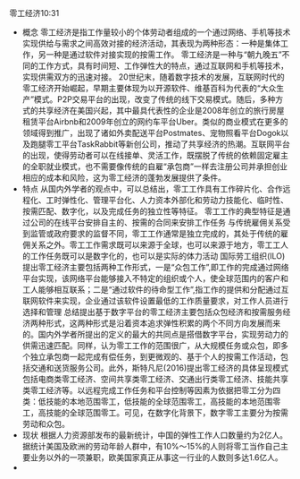 
零工经济10:31
- 概念
零工经济是指工作量较小的个体劳动者组成的一个通过网络、手机等技术实现供给与需求之间高效对接的经济活动，其表现为两种形态：一种是集体工作，另一种是通过软件对接实现的按需工作。
零工经济是一种与“朝九晚五”不同的工作方式，具有时间短、工作弹性大的特点，通过互联网和手机等技术，实现供需双方的迅速对接。
20世纪末，随着数字技术的发展，互联网时代的零工经济开始崛起，早期主要体现为以开源软件、维基百科为代表的“大众生产”模式。P2P交易平台的出现，改变了传统的线下交易模式。随后，多种方式的共享经济在美国兴起，其中最具代表性的企业是2008年创立的旅行房屋租赁平台Airbnb和2009年创立的网约车平台Uber。类似的商业模式在更多的领域得到推广，出现了诸如外卖配送平台Postmates、宠物照看平台Dogok以及跑腿零工平台TaskRabbit等新创公司，推动了共享经济的热潮。互联网平台的出现，使得劳动者可以在线接单、灵活工作，既摆脱了传统的依赖固定雇主的全职就业模式，也不需要像传统的自雇“承包商”一样去注册公司并承担创业相应的成本和风险，这为零工经济的蓬勃发展提供了条件。
- 特点
从国内外学者的观点中，可以总结出，零工工作具有工作碎片化、合作远程化、工时弹性化、管理平台化、人力资本外部化和劳动力技能化、临时性、按需匹配、数字化，以及完成任务的独立性等特征。
零工工作的典型特征是通过公司的在线平台安排自主的、按需的合同来安排工作任务
与传统雇佣关系受到监管或政府要求的监督不同，零工工作通常是独立完成的，其处于传统的雇佣关系之外。零工工作需求既可以来源于全球，也可以来源于地方，零工工人的工作任务既可以是数字化的，也可以是实际的体力活动
国际劳工组织(ILO)提出零工经济主要包括两种工作形式，一是“众包工作”,即工作的完成通过网络平台实现，该网络平台能够接入不特定的组织或个人，使全球范围内的客户和工人能够相互联系；二是“通过软件的待命型工作”,指工作的提供和分配通过互联网软件来实现，企业通过该软件设置最低的工作质量要求，对工作人员进行选择和管理
总结提出基于数字平台的零工经济主要包括众包经济和按需服务经济两种形式，这两种形式是沿着资本追求弹性积累的两个不同方向发展而来的。国内外学者所提出的定义的最大的共同点是搭借数字平台，实现劳动力的供需迅速匹配。同样，认为零工工作的范围很广，从大规模任务或众包，即多个独立承包商一起完成有偿任务，到更微观的、基于个人的按需工作活动，包括交通和送货服务公司。此外，斯特凡尼(2016)提出零工经济的具体呈现模式包括电商类零工经济、空间共享类零工经济、交通出行类零工经济、技能共享类零工经济等。以远程完成工作任务和平台控制等因素为依据把零工分为四类：低技能的本地范围零工，低技能的全球范围零工，高技能的本地范围零工，高技能的全球范围零工。可见，在数字化背景下，数字零工主要分为按需劳动和众包。
- 现状
根据人力资源部发布的最新统计，中国的弹性工作人口数量约为2亿人。据统计美国及欧洲的劳动年龄人群中，有10%～15%的人则将零工当作自己主要业务以外的一项兼职，欧美国家真正从事这一行业的人数则多达1.6亿人。
- 